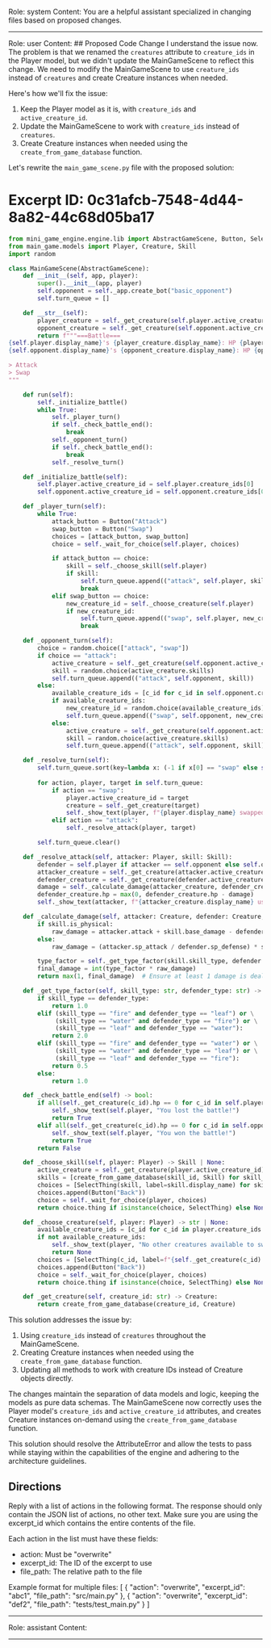 Role: system
Content: You are a helpful assistant specialized in changing files based on proposed changes.
__________________
Role: user
Content: ## Proposed Code Change
I understand the issue now. The problem is that we renamed the `creatures` attribute to `creature_ids` in the Player model, but we didn't update the MainGameScene to reflect this change. We need to modify the MainGameScene to use `creature_ids` instead of `creatures` and create Creature instances when needed.

Here's how we'll fix the issue:

1. Keep the Player model as it is, with `creature_ids` and `active_creature_id`.
2. Update the MainGameScene to work with `creature_ids` instead of `creatures`.
3. Create Creature instances when needed using the `create_from_game_database` function.

Let's rewrite the `main_game_scene.py` file with the proposed solution:

# Excerpt ID: 0c31afcb-7548-4d44-8a82-44c68d05ba17
```python main_game/scenes/main_game_scene.py
from mini_game_engine.engine.lib import AbstractGameScene, Button, SelectThing, create_from_game_database
from main_game.models import Player, Creature, Skill
import random

class MainGameScene(AbstractGameScene):
    def __init__(self, app, player):
        super().__init__(app, player)
        self.opponent = self._app.create_bot("basic_opponent")
        self.turn_queue = []

    def __str__(self):
        player_creature = self._get_creature(self.player.active_creature_id)
        opponent_creature = self._get_creature(self.opponent.active_creature_id)
        return f"""===Battle===
{self.player.display_name}'s {player_creature.display_name}: HP {player_creature.hp}/{player_creature.max_hp}
{self.opponent.display_name}'s {opponent_creature.display_name}: HP {opponent_creature.hp}/{opponent_creature.max_hp}

> Attack
> Swap
"""

    def run(self):
        self._initialize_battle()
        while True:
            self._player_turn()
            if self._check_battle_end():
                break
            self._opponent_turn()
            if self._check_battle_end():
                break
            self._resolve_turn()

    def _initialize_battle(self):
        self.player.active_creature_id = self.player.creature_ids[0]
        self.opponent.active_creature_id = self.opponent.creature_ids[0]

    def _player_turn(self):
        while True:
            attack_button = Button("Attack")
            swap_button = Button("Swap")
            choices = [attack_button, swap_button]
            choice = self._wait_for_choice(self.player, choices)

            if attack_button == choice:
                skill = self._choose_skill(self.player)
                if skill:
                    self.turn_queue.append(("attack", self.player, skill))
                    break
            elif swap_button == choice:
                new_creature_id = self._choose_creature(self.player)
                if new_creature_id:
                    self.turn_queue.append(("swap", self.player, new_creature_id))
                    break

    def _opponent_turn(self):
        choice = random.choice(["attack", "swap"])
        if choice == "attack":
            active_creature = self._get_creature(self.opponent.active_creature_id)
            skill = random.choice(active_creature.skills)
            self.turn_queue.append(("attack", self.opponent, skill))
        else:
            available_creature_ids = [c_id for c_id in self.opponent.creature_ids if c_id != self.opponent.active_creature_id and self._get_creature(c_id).hp > 0]
            if available_creature_ids:
                new_creature_id = random.choice(available_creature_ids)
                self.turn_queue.append(("swap", self.opponent, new_creature_id))
            else:
                active_creature = self._get_creature(self.opponent.active_creature_id)
                skill = random.choice(active_creature.skills)
                self.turn_queue.append(("attack", self.opponent, skill))

    def _resolve_turn(self):
        self.turn_queue.sort(key=lambda x: (-1 if x[0] == "swap" else self._get_creature(x[1].active_creature_id).speed), reverse=True)
        
        for action, player, target in self.turn_queue:
            if action == "swap":
                player.active_creature_id = target
                creature = self._get_creature(target)
                self._show_text(player, f"{player.display_name} swapped to {creature.display_name}!")
            elif action == "attack":
                self._resolve_attack(player, target)

        self.turn_queue.clear()

    def _resolve_attack(self, attacker: Player, skill: Skill):
        defender = self.player if attacker == self.opponent else self.opponent
        attacker_creature = self._get_creature(attacker.active_creature_id)
        defender_creature = self._get_creature(defender.active_creature_id)
        damage = self._calculate_damage(attacker_creature, defender_creature, skill)
        defender_creature.hp = max(0, defender_creature.hp - damage)
        self._show_text(attacker, f"{attacker_creature.display_name} used {skill.display_name} and dealt {damage} damage!")

    def _calculate_damage(self, attacker: Creature, defender: Creature, skill: Skill) -> int:
        if skill.is_physical:
            raw_damage = attacker.attack + skill.base_damage - defender.defense
        else:
            raw_damage = (attacker.sp_attack / defender.sp_defense) * skill.base_damage

        type_factor = self._get_type_factor(skill.skill_type, defender.creature_type)
        final_damage = int(type_factor * raw_damage)
        return max(1, final_damage)  # Ensure at least 1 damage is dealt

    def _get_type_factor(self, skill_type: str, defender_type: str) -> float:
        if skill_type == defender_type:
            return 1.0
        elif (skill_type == "fire" and defender_type == "leaf") or \
             (skill_type == "water" and defender_type == "fire") or \
             (skill_type == "leaf" and defender_type == "water"):
            return 2.0
        elif (skill_type == "fire" and defender_type == "water") or \
             (skill_type == "water" and defender_type == "leaf") or \
             (skill_type == "leaf" and defender_type == "fire"):
            return 0.5
        else:
            return 1.0

    def _check_battle_end(self) -> bool:
        if all(self._get_creature(c_id).hp == 0 for c_id in self.player.creature_ids):
            self._show_text(self.player, "You lost the battle!")
            return True
        elif all(self._get_creature(c_id).hp == 0 for c_id in self.opponent.creature_ids):
            self._show_text(self.player, "You won the battle!")
            return True
        return False

    def _choose_skill(self, player: Player) -> Skill | None:
        active_creature = self._get_creature(player.active_creature_id)
        skills = [create_from_game_database(skill_id, Skill) for skill_id in active_creature.skills]
        choices = [SelectThing(skill, label=skill.display_name) for skill in skills]
        choices.append(Button("Back"))
        choice = self._wait_for_choice(player, choices)
        return choice.thing if isinstance(choice, SelectThing) else None

    def _choose_creature(self, player: Player) -> str | None:
        available_creature_ids = [c_id for c_id in player.creature_ids if c_id != player.active_creature_id and self._get_creature(c_id).hp > 0]
        if not available_creature_ids:
            self._show_text(player, "No other creatures available to swap!")
            return None
        choices = [SelectThing(c_id, label=f"{self._get_creature(c_id).display_name} (HP: {self._get_creature(c_id).hp}/{self._get_creature(c_id).max_hp})") for c_id in available_creature_ids]
        choices.append(Button("Back"))
        choice = self._wait_for_choice(player, choices)
        return choice.thing if isinstance(choice, SelectThing) else None

    def _get_creature(self, creature_id: str) -> Creature:
        return create_from_game_database(creature_id, Creature)
```

This solution addresses the issue by:

1. Using `creature_ids` instead of `creatures` throughout the MainGameScene.
2. Creating Creature instances when needed using the `create_from_game_database` function.
3. Updating all methods to work with creature IDs instead of Creature objects directly.

The changes maintain the separation of data models and logic, keeping the models as pure data schemas. The MainGameScene now correctly uses the Player model's `creature_ids` and `active_creature_id` attributes, and creates Creature instances on-demand using the `create_from_game_database` function.

This solution should resolve the AttributeError and allow the tests to pass while staying within the capabilities of the engine and adhering to the architecture guidelines.

## Directions
Reply with a list of actions in the following format. The response should only contain the JSON list of actions, no other text.
Make sure you are using the excerpt_id which contains the entire contents of the file.

Each action in the list must have these fields:
- action: Must be "overwrite"
- excerpt_id: The ID of the excerpt to use
- file_path: The relative path to the file

Example format for multiple files:
[
    {
        "action": "overwrite",
        "excerpt_id": "abc1",
        "file_path": "src/main.py"
    },
    {
        "action": "overwrite",
        "excerpt_id": "def2",
        "file_path": "tests/test_main.py"
    }
]
__________________
Role: assistant
Content: 
__________________
